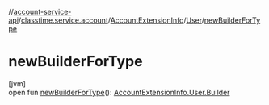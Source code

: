 //[account-service-api](../../../../index.md)/[classtime.service.account](../../index.md)/[AccountExtensionInfo](../index.md)/[User](index.md)/[newBuilderForType](new-builder-for-type.md)

# newBuilderForType

[jvm]\
open fun [newBuilderForType](new-builder-for-type.md)(): [AccountExtensionInfo.User.Builder](-builder/index.md)
